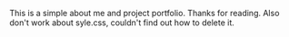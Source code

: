 This is a simple about me and project portfolio. Thanks for reading. Also don't work about syle.css, couldn't find out how to delete it.

